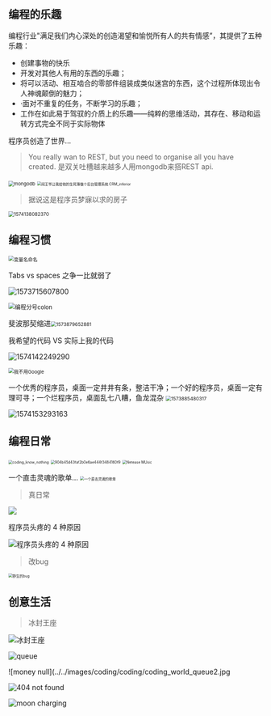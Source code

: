 ## 编程的乐趣

编程行业"满足我们内心深处的创造渴望和愉悦所有人的共有情感”，其提供了五种乐趣：

- 创建事物的快乐
- 开发对其他人有用的东西的乐趣；
- 将可以活动、相互啮合的零部件组装成类似迷宫的东西，这个过程所体现出令人神魂颠倒的魅力；
- ·面对不重复的任务，不断学习的乐趣；
- 工作在如此易于驾驭的介质上的乐趣——纯粹的思维活动，其存在、移动和运转方式完全不同于实际物体

程序员创造了世界…

> You really wan to REST, but you need to organise all you have created. 是双关吐槽越来越多人用mongodb来搭REST api.

<img src="../../images/coding/coding/coding_world_restful.png" alt="mongodb" style="zoom:67%;" />



<img src="../../images/coding/coding/coding_crm_inferior.jpg" alt="阎王爷让我给他的生死簿做个后台管理系统 CRM_inferior" style="zoom:50%;" />

> 据说这是程序员梦寐以求的房子

<img src="../../images/coding/coding/coding_house_usb.jpg" alt="1574138082370" style="zoom:67%;" />

## 编程习惯



<img src="../../images/coding/coding/变量名命名.jpg" alt="变量名命名" style="zoom:67%;" />

Tabs vs spaces 之争一比就弱了

![1573715607800](../../images/coding/coding/coding_brackets_space.png)

<img src="../../images/coding/coding/coding_colon_.png" alt="编程分号colon" style="zoom: 80%;" />

斐波那契缩进<img src="../../images/coding/coding/coding_fibonacci_spaces.png" alt="1573879652881" style="zoom:67%;" />

我希望的代码 VS 实际上我的代码

![1574142249290](../../images/coding/coding/coding_code_exptected_jam.jpg)

<img src="../../images/coding/coding/coding_google_not.jpg" alt="我不用Google" style="zoom:67%;" />

一个优秀的程序员，桌面一定井井有条，整洁干净；一个好的程序员，桌面一定有理可寻；一个烂程序员，桌面乱七八糟，鱼龙混杂
<img src="../../images/coding/coding/coding_desktop.jpg" alt="1573885480317" style="zoom:67%;" />

 ![1574153293163](../../images/coding/coding/coding_intelij_drag_mac.jpg)

## 编程日常

<img src="../../images/coding/coding/coding_know_nothing.jpg" alt="coding_know_nothing" style="zoom: 50%;" />

<img src="../../images/coding/coding/coding_stayhome.png" alt="904b45d43faf2b0e6ae444f3484160f9" style="zoom:50%;" />

<img src="../../images/coding/coding/coding_netease_music.jpg" alt="Netease MUsic" style="zoom: 50%;" />

一个直击灵魂的歌单…
<img src="../../images/coding/coding/coding_scm_music.png" alt="一个直击灵魂的歌单" style="zoom:50%;" />

> 真日常

![](../../images/coding/coding/coding_mac_daily.jpg)

程序员头疼的 4 种原因 

![程序员头疼的 4 种原因 ](../../images/coding/coding/coding_headache.jpg)

> 改bug

<img src="../../images/coding/coding/coding_code_bugs_village.jpg" alt="野生的bug" style="zoom:50%;" />

## 创意生活

> 冰封王座

![冰封王座](../../images/coding/coding/coding_got_chair.jpg)

![queue](../../images/coding/coding/coding_world_queue.jpg)

![money null](../../images/coding/coding/coding_world_queue2.jpg

![404 not found](../../images/coding/coding/coding_world_queue3_404.jpg)

![moon charging](../../images/coding/coding/coding_world_queue4_charging.gif)

